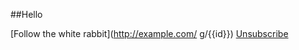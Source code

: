 ##Hello

[Follow the white rabbit](http://example.com/
g/{{id}})
[Unsubscribe](http://example.com/?id={{id}})
